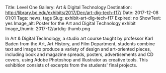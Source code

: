 Title:  Level One Gallery: Art & Digital Technology
Destination: http://library.bc.edu/exhibits/2017/Dec/art-dig-tech-f17/
Date: 2017-12-08 01:01 
Tags: news, tags 
Slug: exhibit-art-dig-tech-f17 
Expired: no
ShowText: yes
Image_alt: Poster for the Art and Digital Technology exhibit
Image_thumb: 2017-12/artdig-thumb.png

In Art & Digital Technology, a studio art course taught by professor Karl Baden from the Art, Art History, and Film Department, students combine text and image to produce a variety of design and art-oriented pieces, including book and magazine spreads, posters, advertisements and CD covers, using Adobe Photoshop and Illustrator as creative tools. This exhibition consists of excerpts from the students' final projects.